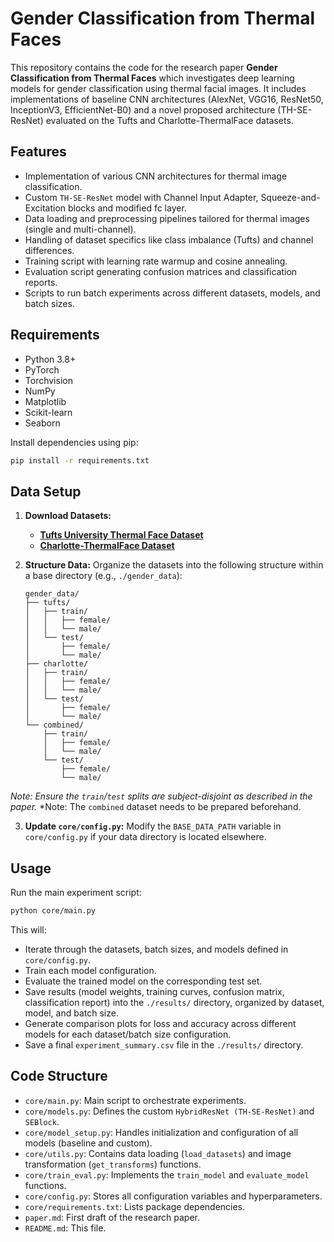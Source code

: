 # Gender Classification from Thermal Faces

This repository contains the code for the research paper **Gender Classification from Thermal Faces** which investigates deep learning models for gender classification using thermal facial images. It includes implementations of baseline CNN architectures (AlexNet, VGG16, ResNet50, InceptionV3, EfficientNet-B0) and a novel proposed architecture (TH-SE-ResNet) evaluated on the Tufts and Charlotte-ThermalFace datasets.

## Features

*   Implementation of various CNN architectures for thermal image classification.
*   Custom `TH-SE-ResNet` model with Channel Input Adapter, Squeeze-and-Excitation blocks and modified fc layer.
*   Data loading and preprocessing pipelines tailored for thermal images (single and multi-channel).
*   Handling of dataset specifics like class imbalance (Tufts) and channel differences.
*   Training script with learning rate warmup and cosine annealing.
*   Evaluation script generating confusion matrices and classification reports.
*   Scripts to run batch experiments across different datasets, models, and batch sizes.

## Requirements

*   Python 3.8+
*   PyTorch 
*   Torchvision 
*   NumPy
*   Matplotlib
*   Scikit-learn
*   Seaborn

Install dependencies using pip:
```bash
pip install -r requirements.txt
```

## Data Setup

1.  **Download Datasets:**
    *   [**Tufts University Thermal Face Dataset**](https://tdface.ece.tufts.edu/)
    *   [**Charlotte-ThermalFace Dataset**](https://github.com/TeCSAR-UNCC/UNCC-ThermalFace)
2.  **Structure Data:** Organize the datasets into the following structure within a base directory (e.g., `./gender_data`):

    ```
    gender_data/
    ├── tufts/
    │   ├── train/
    │   │   ├── female/
    │   │   └── male/
    │   └── test/
    │       ├── female/
    │       └── male/
    ├── charlotte/
    │   ├── train/
    │   │   ├── female/
    │   │   └── male/
    │   └── test/
    │       ├── female/
    │       └── male/
    └── combined/ 
        ├── train/
        │   ├── female/
        │   └── male/
        └── test/
            ├── female/
            └── male/
    ```
*Note: Ensure the `train`/`test` splits are subject-disjoint as described in the paper.*
*Note: The `combined` dataset needs to be prepared beforehand.

3.  **Update `core/config.py`:** Modify the `BASE_DATA_PATH` variable in `core/config.py` if your data directory is located elsewhere.

## Usage

Run the main experiment script:

```bash
python core/main.py
```

This will:
*   Iterate through the datasets, batch sizes, and models defined in `core/config.py`.
*   Train each model configuration.
*   Evaluate the trained model on the corresponding test set.
*   Save results (model weights, training curves, confusion matrix, classification report) into the `./results/` directory, organized by dataset, model, and batch size.
*   Generate comparison plots for loss and accuracy across different models for each dataset/batch size configuration.
*   Save a final `experiment_summary.csv` file in the `./results/` directory.

## Code Structure

*   `core/main.py`: Main script to orchestrate experiments.
*   `core/models.py`: Defines the custom `HybridResNet (TH-SE-ResNet)` and `SEBlock`.
*   `core/model_setup.py`: Handles initialization and configuration of all models (baseline and custom).
*   `core/utils.py`: Contains data loading (`load_datasets`) and image transformation (`get_transforms`) functions.
*   `core/train_eval.py`: Implements the `train_model` and `evaluate_model` functions.
*   `core/config.py`: Stores all configuration variables and hyperparameters.
*   `core/requirements.txt`: Lists package dependencies.
*   `paper.md`: First draft of the research paper.
*   `README.md`: This file.

